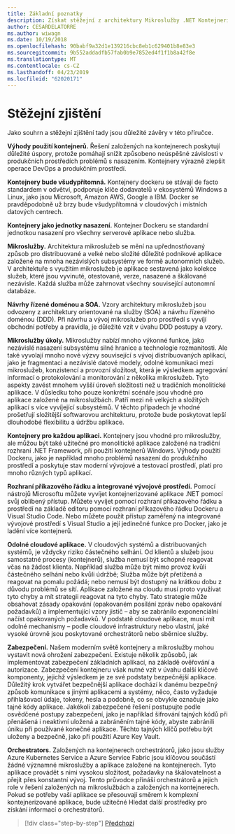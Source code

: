 ```yaml
---
title: Základní poznatky
description: Získat stěžejní z architektury Mikroslužby .NET Kontejnerizovaných aplikací .NET/elektronická kniha průvodce, aby rychlý přehled vysoké úrovně problémy zahrnuty při použití architektury mikroslužeb, jako je výhody a nevýhody, vzorů DDD pro návrh a vývoj, jakož i odolnost proti chybám, zabezpečení a použití orchestrátorů.
author: CESARDELATORRE
ms.author: wiwagn
ms.date: 10/19/2018
ms.openlocfilehash: 90babf9a32d1e139216cbc8eb1c629401b8e83e3
ms.sourcegitcommit: 9b552addadfb57fab0b9e7852ed4f1f1b8a42f8e
ms.translationtype: MT
ms.contentlocale: cs-CZ
ms.lasthandoff: 04/23/2019
ms.locfileid: "62020171"
---
```

# <a name="key-takeaways"></a>Stěžejní zjištění

Jako souhrn a stěžejní zjištění tady jsou důležité závěry v této příručce.

**Výhody použití kontejnerů.** Řešení založených na kontejnerech poskytují důležité úspory, protože pomáhají snížit způsobeno neúspěšné závislosti v produkčních prostředích problémů s nasazením. Kontejnery výrazně zlepšit operace DevOps a produkčním prostředí.

**Kontejnery bude všudypřítomná.** Kontejnery dockeru se stávají de facto standardem v odvětví, podporuje klíče dodavatelů v ekosystémů Windows a Linux, jako jsou Microsoft, Amazon AWS, Google a IBM. Docker se pravděpodobně už brzy bude všudypřítomná v cloudových i místních datových centrech.

**Kontejnery jako jednotky nasazení.** Kontejner Dockeru se standardní jednotkou nasazení pro všechny serverové aplikace nebo služba.

**Mikroslužby.** Architektura mikroslužeb se mění na upřednostňovaný způsob pro distribuované a velké nebo složité důležité podnikové aplikace založené na mnoha nezávislých subsystémy ve formě autonomních služeb. V architektuře s využitím mikroslužeb je aplikace sestavená jako kolekce služeb, které jsou vyvinuté, otestované, verze, nasazené a škálované nezávisle. Každá služba může zahrnovat všechny související autonomní databáze.

**Návrhy řízené doménou a SOA.** Vzory architektury mikroslužeb jsou odvozeny z architektury orientované na služby (SOA) a návrhu řízeného doménou (DDD). Při návrhu a vývoj mikroslužeb pro prostředí s vyvíjí obchodní potřeby a pravidla, je důležité vzít v úvahu DDD postupy a vzory.

**Mikroslužby úkoly.** Mikroslužby nabízí mnoho výkonné funkce, jako nezávislé nasazení subsystému silné hranice a technologie rozmanitosti. Ale také vyvolají mnoho nové výzvy související s vývoj distribuovaných aplikací, jako je fragmentaci a nezávislé datové modely, odolné komunikaci mezi mikroslužeb, konzistencí a provozní složitost, která je výsledkem agregování informací o protokolování a monitorování z několika mikroslužeb. Tyto aspekty zavést mnohem vyšší úroveň složitosti než u tradičních monolitické aplikace. V důsledku toho pouze konkrétní scénáře jsou vhodné pro aplikace založené na mikroslužbách. Patří mezi ně velkých a složitých aplikací s více vyvíjející subsystémů. V těchto případech je vhodné prošetřují složitější softwarovou architekturu, protože bude poskytovat lepší dlouhodobé flexibilitu a údržbu aplikace.

**Kontejnery pro každou aplikaci.** Kontejnery jsou vhodné pro mikroslužby, ale můžou být také užitečné pro monolitické aplikace založené na tradiční rozhraní .NET Framework, při použití kontejnerů Windows. Výhody použití Dockeru, jako je například mnoho problémů nasazení do produkčního prostředí a poskytuje stav moderní vývojové a testovací prostředí, platí pro mnoho různých typů aplikací.

**Rozhraní příkazového řádku a integrované vývojové prostředí.** Pomocí nástrojů Microsoftu můžete vyvíjet kontejnerizované aplikace .NET pomocí svůj oblíbený přístup. Můžete vyvíjet pomocí rozhraní příkazového řádku a prostředí na základě editoru pomocí rozhraní příkazového řádku Dockeru a Visual Studio Code. Nebo můžete použít přístup zaměřený na integrované vývojové prostředí s Visual Studio a její jedinečné funkce pro Docker, jako je ladění více kontejnerů.

**Odolné cloudové aplikace.** V cloudových systémů a distribuovaných systémů, je vždycky riziko částečného selhání. Od klientů a služeb jsou samostatné procesy (kontejnerů), služba nemusí být schopné reagovat včas na žádost klienta. Například služba může být mimo provoz kvůli částečného selhání nebo kvůli údržbě; Služba může být přetížená a reagovat na pomalu požádá; nebo nemusí být dostupný na krátkou dobu z důvodu problémů se sítí. Aplikace založené na cloudu musí proto využívat tyto chyby a mít strategii reagovat na tyto chyby. Tato strategie může obsahovat zásady opakování (opakovaném posílání zpráv nebo opakování požadavků) a implementující vzory jistič – aby se zabránilo exponenciální načíst opakovaných požadavků. V podstatě cloudové aplikace, musí mít odolné mechanismy – podle cloudové infrastruktury nebo vlastní, jaké vysoké úrovně jsou poskytované orchestrátorů nebo sběrnice služby.

**Zabezpečení.** Našem moderním světě kontejnery a mikroslužby mohou vystavit nová ohrožení zabezpečení. Existuje několik způsobů, jak implementovat zabezpečení základních aplikací, na základě ověřování a autorizace. Zabezpečení kontejneru však nutné vzít v úvahu další klíčové komponenty, jejichž výsledkem je ze své podstaty bezpečnější aplikace. Důležitý krok vytvářet bezpečnější aplikace dochází k danému bezpečný způsob komunikace s jinými aplikacemi a systémy, něco, často vyžaduje přihlašovací údaje, tokeny, hesla a podobně, co se obvykle označuje jako tajné kódy aplikace. Jakékoli zabezpečené řešení postupujte podle osvědčené postupy zabezpečení, jako je například šifrování tajných kódů při přenášená i neaktivní uložená a zabráněním tajné kódy, abyste zabránili úniku při používané konečné aplikace. Těchto tajných klíčů potřebu být uloženy a bezpečně, jako při použití Azure Key Vault.

**Orchestrators.** Založených na kontejnerech orchestrátorů, jako jsou služby Azure Kubernetes Service a Azure Service Fabric jsou klíčovou součástí žádné významné mikroslužby a aplikace založené na kontejnerech. Tyto aplikace provádět s nimi vysokou složitost, požadavky na škálovatelnost a přejít přes konstantní vývoj. Tento průvodce přináší orchestrátorů a jejich role v řešení založených na mikroslužbách a založených na kontejnerech. Pokud se potřeby vaší aplikace se přesouvají směrem k komplexní kontejnerizované aplikace, bude užitečné Hledat další prostředky pro získání informací o orchestrátorů.

>[!div class="step-by-step"]
>[Předchozí](secure-net-microservices-web-applications/azure-key-vault-protects-secrets.md)